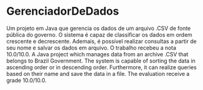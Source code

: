 # GerenciadorDeDados
Um projeto em Java que gerencia os dados de um arquivo .CSV de fonte pública do governo. O sistema é capaz de classificar os dados em ordem crescente e decrescente. Ademais, é possível realizar consultas a partir de seu nome e salvar os dados em arquivo. O trabalho recebeu a nota 10.0/10.0. A Java project which manages data from an archive .CSV that belongs to Brazil Government. The system is capable of sorting the data in ascending order or in descending order. Furthermore, it can realize queries based on their name and save the data in a file. The evaluation receive a grade 10.0/10.0.   
